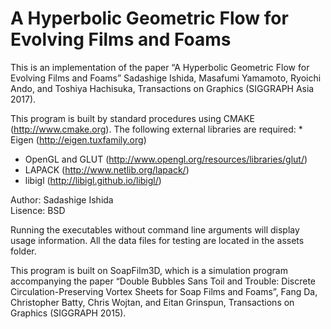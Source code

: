 # A Hyperbolic Geometric Flow for Evolving Films and Foams

This is an implementation of the paper “A Hyperbolic Geometric Flow for Evolving Films and Foams” Sadashige Ishida, Masafumi Yamamoto, Ryoichi Ando, and Toshiya Hachisuka, Transactions on Graphics (SIGGRAPH Asia 2017).

This program is built by standard procedures using CMAKE (http://www.cmake.org).
The following external libraries are required:  * Eigen (http://eigen.tuxfamily.org)  
* OpenGL and GLUT (http://www.opengl.org/resources/libraries/glut/)  
* LAPACK (http://www.netlib.org/lapack/)  
* libigl (http://libigl.github.io/libigl/)  

Author: Sadashige Ishida  
Lisence: BSD

Running the executables without command line arguments will display usage
information. All the data files for testing are located in the assets folder.


This program is built on SoapFilm3D, which is a simulation program accompanying the paper “Double Bubbles Sans Toil and Trouble: Discrete Circulation-Preserving Vortex Sheets for Soap Films and Foams”, Fang Da, Christopher Batty, Chris Wojtan, and Eitan Grinspun, Transactions on Graphics (SIGGRAPH 2015).



